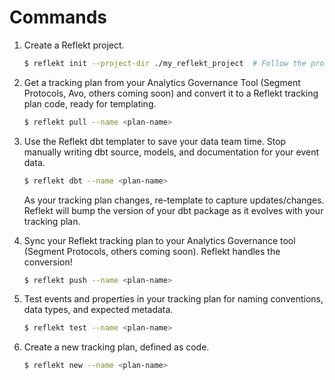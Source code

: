 <!--
SPDX-FileCopyrightText: 2022 Gregory Clunies <greg@reflekt-ci.com>

SPDX-License-Identifier: Apache-2.0
-->

# Commands
1. Create a Reflekt project.
   ```bash
   $ reflekt init --project-dir ./my_reflekt_project  # Follow the prompts
   ```

2. Get a tracking plan from your Analytics Governance Tool (Segment Protocols, Avo, others coming soon) and convert it to a Reflekt tracking plan code, ready for templating.
   ```bash
   $ reflekt pull --name <plan-name>
   ```

3. Use the Reflekt dbt templater to save your data team time. Stop manually writing dbt source, models, and documentation for your event data.
   ```bash
   $ reflekt dbt --name <plan-name>
   ```
   As your tracking plan changes, re-template to capture updates/changes. Reflekt will bump the version of your dbt package as it evolves with your tracking plan.

4. Sync your Reflekt tracking plan to your Analytics Governance tool (Segment Protocols, others coming soon). Reflekt handles the conversion!
   ```bash
   $ reflekt push --name <plan-name>
   ```

5. Test events and properties in your tracking plan for naming conventions, data types, and expected metadata.
   ```zsh
   $ reflekt test --name <plan-name>
   ```

6. Create a new tracking plan, defined as code.
   ```bash
   $ reflekt new --name <plan-name>
   ```
